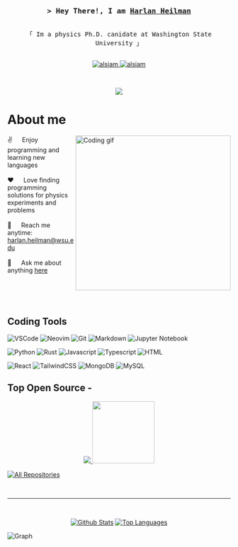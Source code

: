 <!-- Intro  -->
<h3 align="center">
        <samp>&gt; Hey There!, I am
                <b><a target="_blank" href="https://www.linkedin.com/in/harlan-heilman-aa6b81127/">Harlan Heilman</a></b>
        </samp>
</h3>


<p align="center"> 
  <samp>
    <br>
    「 Im a physics Ph.D. canidate at Washington State University 」
    <br>
    <br>
  </samp>
</p>

<p align="center">
 <a href="https://www.linkedin.com/in/harlan-heilman-aa6b81127/" target="_blank">
  <img src="https://img.shields.io/badge/LinkedIn-0077B5?style=for-the-badge&logo=linkedin&logoColor=white" alt="alsiam"/>
 </a>
 <a href="https://www.instagram.com/har.haaaarrr/" target="_blank">
  <img src="https://img.shields.io/badge/Instagram-fe4164?style=for-the-badge&logo=instagram&logoColor=white" alt="alsiam" />
 </a> 
</p>
<br />
<p align="center">
	<img src="https://raw.githubusercontent.com/catppuccin/catppuccin/main/assets/footers/gray0_ctp_on_line.svg?sanitize=true" />
</p>

<!-- About Section -->
 # About me
 
<p>
 <img align="right" width="350" src="/assets/programmer.gif" alt="Coding gif" />
  
 ✌️ &emsp; Enjoy programming and learning new languages <br/><br/>
 ❤️ &emsp; Love finding programming solutions for physics experiments and problems<br/><br/>
 📧 &emsp; Reach me anytime: harlan.heilman@wsu.edu<br/><br/>
 💬 &emsp; Ask me about anything [here](https://github.com/HarlanHeilman/HarlanHeilman/issues)

</p>

<br/>
<br/>
<br/>

## Coding Tools

![VSCode](https://img.shields.io/badge/Visual_Studio-0078d7?style=for-the-badge&logo=visual%20studio&logoColor=white)
![Neovim](https://img.shields.io/badge/NeoVim-%2357A143.svg?&style=for-the-badge&logo=neovim&logoColor=white)
![Git](https://img.shields.io/badge/Git-F05032?style=for-the-badge&logo=git&logoColor=white)
![Markdown](https://img.shields.io/badge/Markdown-000000?style=for-the-badge&logo=markdown&logoColor=white)
![Jupyter Notebook](https://img.shields.io/badge/jupyter-%23FA0F00.svg?style=for-the-badge&logo=jupyter&logoColor=white)

![Python](https://img.shields.io/badge/python-3670A0?style=for-the-badge&logo=python&logoColor=ffdd54)
![Rust](https://img.shields.io/badge/rust-%23000000.svg?style=for-the-badge&logo=rust&logoColor=white)
![Javascript](https://img.shields.io/badge/Javascript-F0DB4F?style=for-the-badge&labelColor=black&logo=javascript&logoColor=F0DB4F)
![Typescript](https://img.shields.io/badge/Typescript-007acc?style=for-the-badge&labelColor=black&logo=typescript&logoColor=007acc)
![HTML](https://img.shields.io/badge/HTML5-E34F26?style=for-the-badge&logo=html5&logoColor=white)

![React](https://img.shields.io/badge/-React-61DBFB?style=for-the-badge&labelColor=black&logo=react&logoColor=61DBFB)
![TailwindCSS](https://img.shields.io/badge/tailwindcss-%2338B2AC.svg?style=for-the-badge&logo=tailwind-css&logoColor=white)
![MongoDB](https://img.shields.io/badge/MongoDB-4EA94B?style=for-the-badge&logo=mongodb&logoColor=white)
![MySQL](https://img.shields.io/badge/mysql-4479A1.svg?style=for-the-badge&logo=mysql&logoColor=white)
<br/>

## Top Open Source -
<p align="center">
	<a align="left" href="https://github.com/WSU-Carbon-Lab/pyref"> <img src="https://github-readme-stats.vercel.app/api/pin/?username=WSU-Carbon-Lab&repo=pyref&border_color=c6d0f5&bg_color=232634&title_color=81c8be&text_color=c6d0f5&icon_color=ca9ee6"/> </a>
	<a align="right" href="https://github.com/WSU-Carbon-Lab/xray-atlas"> <img src="https://github-readme-stats.vercel.app/api/pin/?username=WSU-Carbon-Lab&repo=xray-atlas&border_color=c6d0f5&bg_color=232634&title_color=81c8be&text_color=c6d0f5&icon_color=ca9ee6" height = 140/> </a>
</p>

<p align="left">
  <a href="https://github.com/HarlanHeilman?tab=repositories" target="_blank"><img alt="All Repositories" title="All Repositories" src="https://img.shields.io/badge/-All%20Repos-2962FF?style=for-the-badge&logo=koding&logoColor=white"/></a>
</p>

<br/>
<hr/>
<br/> 

<p align="center"> 	
	<a height=200 align="center" href="https://github.com/anuraghazra/github-readme-stats"><img alt="Github Stats" src="https://github-readme-stats.vercel.app/api?username=HarlanHeilman&show_icons=true&theme=catppuccin_mocha&hide=stars&hide_title=true"/></a>
	<a height=200 align="center" href="https://github.com/anuraghazra/convoychat"><img alt="Top Languages" src="https://github-readme-stats.vercel.app/api/top-langs/?username=HarlanHeilman&layout=compact&theme=catppuccin_mocha&hide=roff&size_weight=.25&count_weight=.75"/></a>
<br/>
</p>


![Graph](https://github-readme-activity-graph.vercel.app/graph?username=HarlanHeilman&bg_color=0D1117&theme=catppuccin_mocha&area=true)
